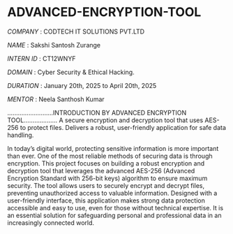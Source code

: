 # ADVANCED-ENCRYPTION-TOOL

*COMPANY* : CODTECH IT SOLUTIONS PVT.LTD 

*NAME* : Sakshi Santosh Zurange 

*INTERN ID* : CT12WNYF

*DOMAIN* : Cyber Security & Ethical Hacking.

*DURATION* :  January 20th, 2025 to April 20th, 2025

*MENTOR* :  Neela Santhosh Kumar  

..........................INTRODUCTION BY ADVANCED ENCRYPTION TOOL...................
A secure encryption and decryption tool that uses AES-256 to protect files. Delivers a robust, user-friendly application for safe data handling.


In today’s digital world, protecting sensitive information is more important than ever. One of the most reliable methods of securing data is through encryption. This project focuses on building a robust encryption and decryption tool that leverages the advanced AES-256 (Advanced Encryption Standard with 256-bit keys) algorithm to ensure maximum security. The tool allows users to securely encrypt and decrypt files, preventing unauthorized access to valuable information. Designed with a user-friendly interface, this application makes strong data protection accessible and easy to use, even for those without technical expertise. It is an essential solution for safeguarding personal and professional data in an increasingly connected world.
